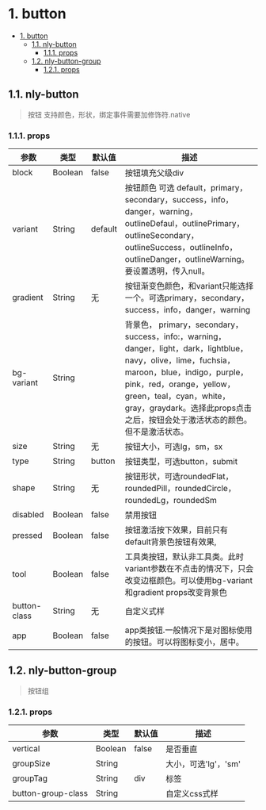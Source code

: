 # 1. button
<!-- TOC -->

- [1. button](#1-button)
    - [1.1. nly-button](#11-nly-button)
        - [1.1.1. props](#111-props)
    - [1.2. nly-button-group](#12-nly-button-group)
        - [1.2.1. props](#121-props)

<!-- /TOC -->
## 1.1. nly-button

>按钮 支持颜色，形状，绑定事件需要加修饰符.native

### 1.1.1. props

参数 | 类型 |  默认值 | 描述
-|-|-|-
block | Boolean | false | 按钮填充父级div
variant | String | default | 按钮颜色 可选  default，primary，secondary，success，info，danger，warning，outlineDefaul，outlinePrimary，outlineSecondary，outlineSuccess，outlineInfo，outlineDanger，outlineWarning。要设置透明，传入null。
gradient | String | 无 | 按钮渐变色颜色，和variant只能选择一个。可选primary，secondary，success，info，danger，warning
bg-variant | String | | 背景色，  primary，secondary，success，info:，warning，danger，light，dark，lightblue，navy，olive，lime，fuchsia，maroon，blue，indigo，purple，pink，red，orange，yellow，green，teal，cyan，white，gray，graydark。选择此props点击之后，按钮会处于激活状态的颜色。但不是激活状态。
size | String | 无 | 按钮大小，可选lg，sm，sx
type | String | button | 按钮类型，可选button，submit
shape | String | 无 | 按钮形状，可选roundedFlat，roundedPill，roundedCircle，roundedLg，roundedSm
disabled | Boolean | false | 禁用按钮
pressed | Boolean | false |按钮激活按下效果，目前只有default背景色按钮有效果,
tool | Boolean | false | 工具类按钮，默认非工具类。此时variant参数在不点击的情况下，只会改变边框颜色。可以使用bg-variant和gradient props改变背景色
button-class | String | 无 | 自定义式样
app | Boolean | false | app类按钮.一般情况下是对图标使用的按钮。可以将图标变小，居中。

## 1.2. nly-button-group

>按钮组

### 1.2.1. props

参数 | 类型 |  默认值 | 描述
-|-|-|-
vertical | Boolean | false | 是否垂直
groupSize | String |  | 大小，可选'lg'，'sm'
groupTag | String | div | 标签
button-group-class | String | | 自定义css式样

